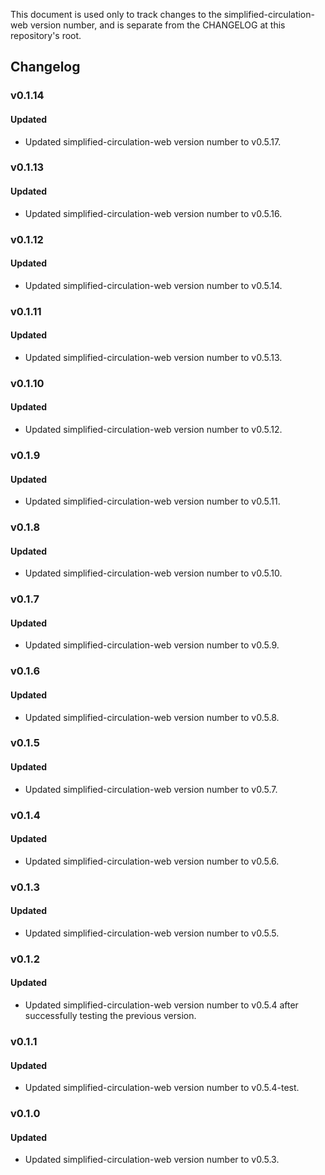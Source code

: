This document is used only to track changes to the simplified-circulation-web
version number, and is separate from the CHANGELOG at this repository's root.

## Changelog

### v0.1.14

#### Updated

- Updated simplified-circulation-web version number to v0.5.17.

### v0.1.13

#### Updated

- Updated simplified-circulation-web version number to v0.5.16.

### v0.1.12

#### Updated

- Updated simplified-circulation-web version number to v0.5.14.

### v0.1.11

#### Updated

- Updated simplified-circulation-web version number to v0.5.13.

### v0.1.10

#### Updated

- Updated simplified-circulation-web version number to v0.5.12.

### v0.1.9

#### Updated

- Updated simplified-circulation-web version number to v0.5.11.

### v0.1.8

#### Updated

- Updated simplified-circulation-web version number to v0.5.10.

### v0.1.7

#### Updated

- Updated simplified-circulation-web version number to v0.5.9.

### v0.1.6

#### Updated

- Updated simplified-circulation-web version number to v0.5.8.

### v0.1.5

#### Updated

- Updated simplified-circulation-web version number to v0.5.7.

### v0.1.4

#### Updated

- Updated simplified-circulation-web version number to v0.5.6.

### v0.1.3

#### Updated

- Updated simplified-circulation-web version number to v0.5.5.

### v0.1.2

#### Updated

- Updated simplified-circulation-web version number to v0.5.4 after successfully
  testing the previous version.

### v0.1.1

#### Updated

- Updated simplified-circulation-web version number to v0.5.4-test.

### v0.1.0

#### Updated

- Updated simplified-circulation-web version number to v0.5.3.
